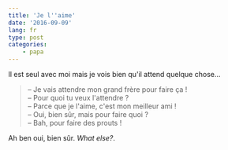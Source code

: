 ```yaml
---
title: 'Je l''aime'
date: '2016-09-09'
lang: fr
type: post
categories:
    - papa
---
```


Il est seul avec moi mais je vois bien qu'il attend quelque chose…

<!-- more -->

> – Je vais attendre mon grand frère pour faire ça !  
> – Pour quoi tu veux l'attendre ?  
> – Parce que je l'aime, c'est mon meilleur ami !  
> – Oui, bien sûr, mais pour faire quoi ?  
> – Bah, pour faire des prouts !

Ah ben oui, bien sûr. <i lang="en">What else?</i>.